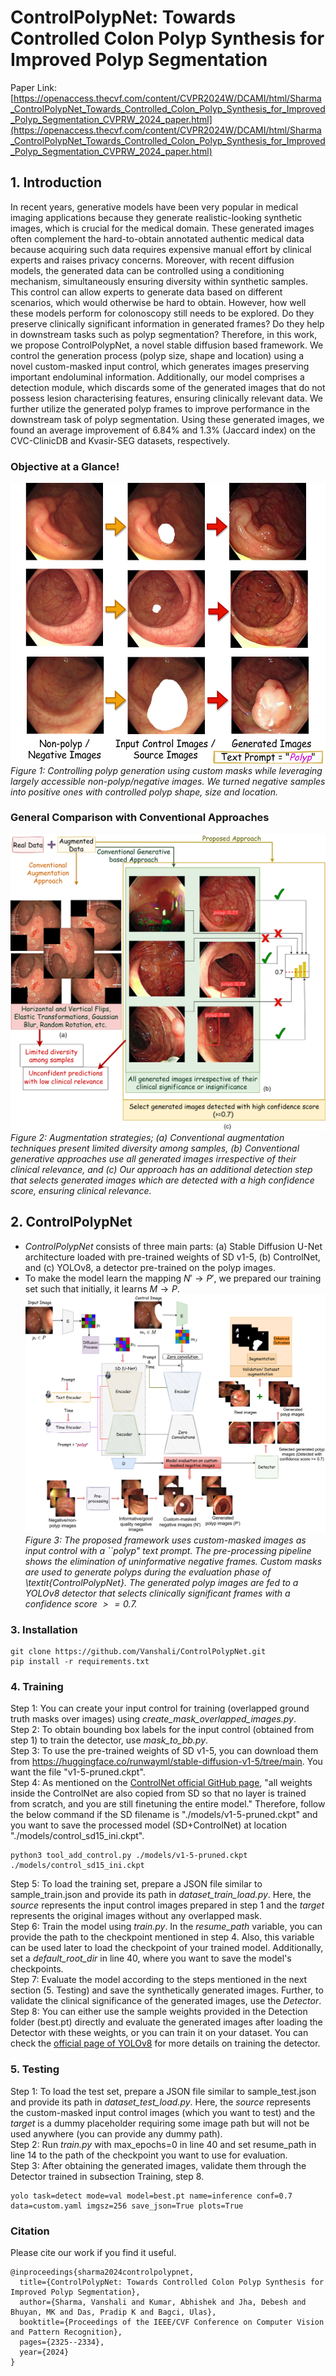 # ControlPolypNet: Towards Controlled Colon Polyp Synthesis for Improved Polyp Segmentation

Paper Link: [https://openaccess.thecvf.com/content/CVPR2024W/DCAMI/html/Sharma_ControlPolypNet_Towards_Controlled_Colon_Polyp_Synthesis_for_Improved_Polyp_Segmentation_CVPRW_2024_paper.html](https://openaccess.thecvf.com/content/CVPR2024W/DCAMI/html/Sharma_ControlPolypNet_Towards_Controlled_Colon_Polyp_Synthesis_for_Improved_Polyp_Segmentation_CVPRW_2024_paper.html)

## 1. Introduction

In recent years, generative models have been very popular in medical imaging applications because they generate realistic-looking synthetic images, which is crucial for the medical domain. These generated images often complement the hard-to-obtain annotated authentic medical data because acquiring such data requires expensive manual effort by clinical experts and raises privacy concerns. Moreover, with recent diffusion models, the generated data can be controlled using a conditioning mechanism, simultaneously ensuring diversity within synthetic samples. This control can allow experts to generate data based on different scenarios, which would otherwise be hard to obtain. However, how well these models perform for colonoscopy still needs to be explored. Do they preserve clinically significant information in generated frames? Do they help in downstream tasks such as polyp segmentation? Therefore, in this work, we propose ControlPolypNet, a novel stable diffusion based framework. We control the generation process (polyp size, shape and location) using a novel custom-masked input control, which generates images preserving important endoluminal information. Additionally, our model comprises a detection module, which discards some of the generated images that do not possess lesion characterising features, ensuring clinically relevant data. We further utilize the generated polyp frames to improve performance in the downstream task of polyp segmentation. Using these generated images, we found an average improvement of 6.84% and 1.3% (Jaccard index) on the CVC-ClinicDB and Kvasir-SEG datasets, respectively.

### Objective at a Glance!
![Polyp Generation](figures/intro.png)
*Figure 1:  Controlling polyp generation using custom masks while leveraging largely accessible non-polyp/negative images. We turned negative samples into positive ones with controlled polyp shape, size and location.*

### General Comparison with Conventional Approaches
![Comparison](figures/intro2_controlnet.svg)
*Figure 2: Augmentation strategies; (a) Conventional augmentation techniques present limited diversity among samples, (b) Conventional generative approaches use all generated images irrespective of their clinical relevance, and (c) Our approach has an additional detection step that selects generated images which are detected with a high confidence score, ensuring clinical relevance.*

## 2. ControlPolypNet
- *ControlPolypNet* consists of three main parts: (a) Stable Diffusion U-Net architecture loaded with pre-trained weights of SD v1-5, (b) ControlNet, and (c) YOLOv8, a detector pre-trained on the polyp images. 
- To make the model learn the mapping $N' \rightarrow P'$, we prepared our training set such that initially, it learns $M \rightarrow P$.
![ControlPolypNet](figures/controlnet_diag1.svg)
*Figure 3: The proposed framework uses custom-masked images as input control with a ``polyp" text prompt. The pre-processing pipeline shows the elimination of uninformative negative frames. Custom masks are used to generate polyps during the evaluation phase of \textit{ControlPolypNet}. The generated polyp images are fed to a YOLOv8 detector that selects clinically significant frames with a confidence score $>=0.7$.*

### 3. Installation
```
git clone https://github.com/Vanshali/ControlPolypNet.git
pip install -r requirements.txt
```
### 4. Training
Step 1: You can create your input control for training (overlapped ground truth masks over images) using *create_mask_overlapped_images.py*. \
Step 2: To obtain bounding box labels for the input control (obtained from step 1) to train the detector, use *mask_to_bb.py*. \
Step 3: To use the pre-trained weights of SD v1-5, you can download them from https://huggingface.co/runwayml/stable-diffusion-v1-5/tree/main. You want the file "v1-5-pruned.ckpt". \
Step 4: As mentioned on the [ControlNet official GitHub page](https://github.com/lllyasviel/ControlNet/blob/main/docs/train.md), "all weights inside the ControlNet are also copied from SD so that no layer is trained from scratch, and you are still finetuning the entire model." Therefore, follow the below command if the SD filename is "./models/v1-5-pruned.ckpt" and you want to save the processed model (SD+ControlNet) at location "./models/control_sd15_ini.ckpt".
```
python3 tool_add_control.py ./models/v1-5-pruned.ckpt ./models/control_sd15_ini.ckpt
```
Step 5: To load the training set, prepare a JSON file similar to sample_train.json and provide its path in *dataset_train_load.py*. Here, the *source* represents the input control images prepared in step 1 and the *target* represents the original images without any overlapped mask. \
Step 6: Train the model using *train.py*. In the *resume_path* variable, you can provide the path to the checkpoint mentioned in step 4. Also, this variable can be used later to load the checkpoint of your trained model. Additionally, set a *default_root_dir* in line 40, where you want to save the model's checkpoints. \
Step 7: Evaluate the model according to the steps mentioned in the next section (5. Testing) and save the synthetically generated images. Further, to validate the clinical significance of the generated images, use the *Detector*. \
Step 8: You can either use the sample weights provided in the Detection folder (best.pt) directly and evaluate the generated images after loading the Detector with these weights, or you can train it on your dataset. You can check the [official page of YOLOv8](https://github.com/ultralytics/ultralytics/tree/main) for more details on training the detector. 

### 5. Testing
Step 1:  To load the test set, prepare a JSON file similar to sample_test.json and provide its path in *dataset_test_load.py*. Here, the *source* represents the custom-masked input control images (which you want to test) and the *target* is a dummy placeholder requiring some image path but will not be used anywhere (you can provide any dummy path). \
Step 2: Run *train.py* with max_epochs=0 in line 40 and set resume_path in line 14 to the path of the checkpoint you want to use for evaluation. \
Step 3: After obtaining the generated images, validate them through the Detector trained in subsection Training, step 8. 
```
yolo task=detect mode=val model=best.pt name=inference conf=0.7 data=custom.yaml imgsz=256 save_json=True plots=True
```

### Citation
Please cite our work if you find it useful.
```
@inproceedings{sharma2024controlpolypnet,
  title={ControlPolypNet: Towards Controlled Colon Polyp Synthesis for Improved Polyp Segmentation},
  author={Sharma, Vanshali and Kumar, Abhishek and Jha, Debesh and Bhuyan, MK and Das, Pradip K and Bagci, Ulas},
  booktitle={Proceedings of the IEEE/CVF Conference on Computer Vision and Pattern Recognition},
  pages={2325--2334},
  year={2024}
}

```
